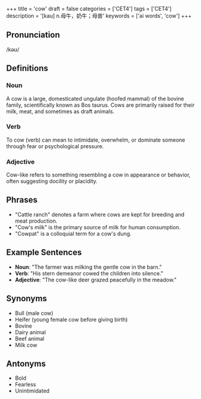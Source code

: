 +++
title = 'cow'
draft = false
categories = ['CET4']
tags = ['CET4']
description = '[kau] n.母牛，奶牛；母兽'
keywords = ['ai words', 'cow']
+++

## Pronunciation
/kəʊ/

## Definitions
### Noun
A cow is a large, domesticated ungulate (hoofed mammal) of the bovine family, scientifically known as Bos taurus. Cows are primarily raised for their milk, meat, and sometimes as draft animals.

### Verb
To cow (verb) can mean to intimidate, overwhelm, or dominate someone through fear or psychological pressure.

### Adjective
Cow-like refers to something resembling a cow in appearance or behavior, often suggesting docility or placidity.

## Phrases
- "Cattle ranch" denotes a farm where cows are kept for breeding and meat production.
- "Cow's milk" is the primary source of milk for human consumption.
- "Cowpat" is a colloquial term for a cow's dung.

## Example Sentences
- **Noun**: "The farmer was milking the gentle cow in the barn."
- **Verb**: "His stern demeanor cowed the children into silence."
- **Adjective**: "The cow-like deer grazed peacefully in the meadow."

## Synonyms
- Bull (male cow)
- Heifer (young female cow before giving birth)
- Bovine
- Dairy animal
- Beef animal
- Milk cow

## Antonyms
- Bold
- Fearless
- Unintimidated
